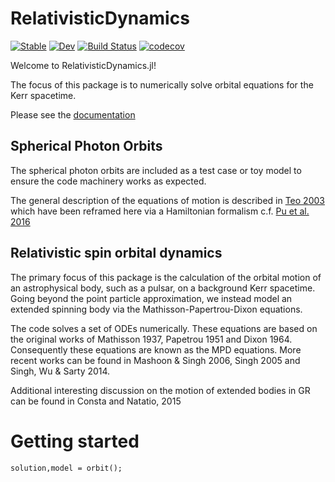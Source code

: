 # RelativisticDynamics

[![Stable](https://img.shields.io/badge/docs-stable-blue.svg)](https://tomkimpson.github.io/RelativisticDynamics.jl/stable/)
[![Dev](https://img.shields.io/badge/docs-dev-blue.svg)](https://tomkimpson.github.io/RelativisticDynamics.jl/dev/)
[![Build Status](https://github.com/tomkimpson/RelativisticDynamics.jl/actions/workflows/CI.yml/badge.svg?branch=main)](https://github.com/tomkimpson/RelativisticDynamics.jl/actions/workflows/CI.yml?query=branch%3Amain)
[![codecov](https://codecov.io/gh/tomkimpson/RelativisticDynamics.jl/branch/main/graph/badge.svg?token=LpfCcTaxFQ)](https://codecov.io/gh/tomkimpson/RelativisticDynamics.jl)

Welcome to RelativisticDynamics.jl!

The focus of this package is to numerically solve orbital equations for the Kerr spacetime.


Please see the [documentation](https://tomkimpson.github.io/RelativisticDynamics.jl/dev/)



## Spherical Photon Orbits

The spherical photon orbits are included as a test case or toy model to ensure the code machinery works as expected.

The general description of the equations of motion is described in [Teo 2003](https://ui.adsabs.harvard.edu/abs/2003GReGr..35.1909T/abstract) which have been reframed here via a Hamiltonian formalism c.f. [Pu et al. 2016](https://arxiv.org/abs/1601.02063)


## Relativistic spin orbital dynamics

The primary focus of this package is the calculation of the orbital motion of an astrophysical body, such as a pulsar, on a background Kerr spacetime. Going beyond the point particle approximation, we instead model an extended spinning body via the Mathisson-Papertrou-Dixon equations.

The code solves a set of ODEs numerically. These equations are based on the original works of Mathisson 1937, Papetrou 1951 and Dixon 1964. Consequently these equations are known as the MPD equations. More recent works can be found in Mashoon & Singh 2006, Singh 2005 and Singh, Wu & Sarty 2014.

Additional interesting discussion on the motion of extended bodies in GR can be found in Consta and Natatio, 2015



# Getting started 

```
solution,model = orbit();
```

